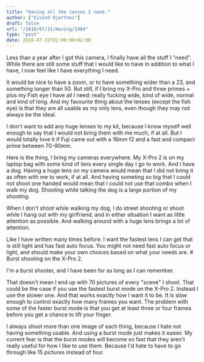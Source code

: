 ```yaml
---
title: "Having all the lenses I need."
author: ["Eivind Hjertnes"]
draft: false
url: "/2018/07/31/Having/1484"
type: "post"
date: 2018-07-31T02:00:00+02:00
---
```


Less than a year after I got this camera, I finally have all the stuff I
"need". While there are still some stuff that I would like to have in
addition to what I have, I now feel like I have everything I need.

It would be nice to have a zoom, or to have something wider than a 23,
and something longer than 50. But still, if I bring my X-Pro and three
primes + plus my Fish eye I have all I need: really fucking wide, kind
of wide, normal and kind of long. And my favourite thing about the
lenses (except the fish eye) is that they are all usable as my only
lens, even though they may not always be the ideal.

I don't want to add any huge lenses to my kit, because I know myself
well enough to say that I would not bring them with me much, if at all.
But I would totally love it if Fuji came out with a 16mm f2 and a fast
and compact prime between 70-90mm.

Here is the thing, I bring my cameras everywhere. My X-Pro 2 is on my
laptop bag with some kind of lens every single day I go to work. And I
have a dog. Having a huge lens on my camera would mean that I did not
bring it as often with me to work, if at all. And having someting so big
that I could not shoot one handed would mean that I could not use that
combo when I walk my dog. Shooting while talking the dog is a large
portion of my shooting.

When I don't shoot while walking my dog, I do street shooting or shoot
while I hang out with my girlfriend, and in either situation I want as
little attention as possible. And walking around with a huge lens brings
a lot of attention.

Like I have written many times before: I want the fastest lens I can get
that is still light and has fast auto focus. You might not need fast
auto focus or light, and should make your own choices based on what your
needs are. # Burst shooting on the X-Pro 2.

I'm a burst shooter, and I have been for as long as I can remember.

That doesn't mean I end up with 70 pictures of every "scene" I shoot.
That could be the case if you use the fastest burst mode on the X-Pro 2.
Instead I use the slower one. And that works exactly how I want it to
be. It is slow enough to control exactly how many frames you want. The
problem with some of the faster burst mode is that you get at least
three or four frames before you get a chance to lift your finger.

I always shoot more than one image of each thing, because I hate not
having something usable. And using a burst mode just makes it easier. My
current fear is that the burst modes will become so fast that they
aren't really useful for how I like to use them. Because I'd hate to
have to go through like 15 pictures instead of four.
